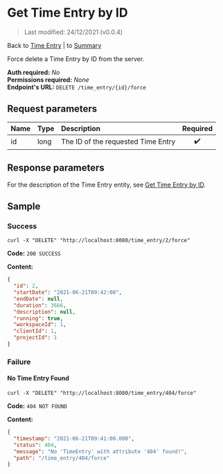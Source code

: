 # Get Time Entry by ID

> Last modified: 24/12/2021 (v0.0.4)

Back to [Time Entry](../Time%20Entry.md) | to [Summary](../../README.md)

Force delete a Time Entry by ID from the server.

**Auth required:** _No_  
**Permissions required:** _None_  
**Endpoint's URL:** `DELETE /time_entry/{id}/force`

## Request parameters

| Name | Type | Description | Required |
|:--|:--|:--|:--:|
| id | long | The ID of the requested Time Entry | ✔️ |

## Response parameters

For the description of the Time Entry entity, see [Get Time Entry by ID](Get-Time-Entry-by-ID.md).

## Sample

### Success

```shell
curl -X "DELETE" "http://localhost:8080/time_entry/2/force"
```

**Code:** `200 SUCCESS`

**Content:**

```json
{
  "id": 2,
  "startDate": "2021-06-21T09:42:00",
  "endDate": null,
  "duration": 3666,
  "description": null,
  "running": true,
  "workspaceId": 1,
  "clientId": 1,
  "projectId": 1
}
```

### Failure

#### No Time Entry Found

```shell
curl -X "DELETE" "http://localhost:8080/time_entry/404/force"
```

**Code:** `404 NOT FOUND`

**Content:**

```json
{
  "timestamp": "2021-06-21T09:41:00.000",
  "status": 404,
  "message": "No 'TimeEntry' with attribute '404' found!",
  "path": "/time_entry/404/force"
}
```
